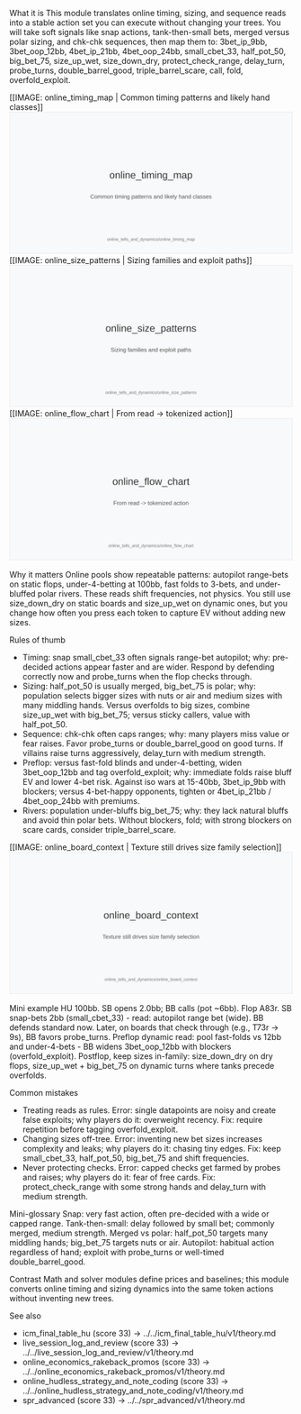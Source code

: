 What it is
This module translates online timing, sizing, and sequence reads into a stable action set you can execute without changing your trees. You will take soft signals like snap actions, tank-then-small bets, merged versus polar sizing, and chk-chk sequences, then map them to: 3bet_ip_9bb, 3bet_oop_12bb, 4bet_ip_21bb, 4bet_oop_24bb, small_cbet_33, half_pot_50, big_bet_75, size_up_wet, size_down_dry, protect_check_range, delay_turn, probe_turns, double_barrel_good, triple_barrel_scare, call, fold, overfold_exploit.

[[IMAGE: online_timing_map | Common timing patterns and likely hand classes]]
![Common timing patterns and likely hand classes](images/online_timing_map.svg)
[[IMAGE: online_size_patterns | Sizing families and exploit paths]]
![Sizing families and exploit paths](images/online_size_patterns.svg)
[[IMAGE: online_flow_chart | From read -> tokenized action]]
![From read -> tokenized action](images/online_flow_chart.svg)

Why it matters
Online pools show repeatable patterns: autopilot range-bets on static flops, under-4-betting at 100bb, fast folds to 3-bets, and under-bluffed polar rivers. These reads shift frequencies, not physics. You still use size_down_dry on static boards and size_up_wet on dynamic ones, but you change how often you press each token to capture EV without adding new sizes.

Rules of thumb
- Timing: snap small_cbet_33 often signals range-bet autopilot; why: pre-decided actions appear faster and are wider. Respond by defending correctly now and probe_turns when the flop checks through.
- Sizing: half_pot_50 is usually merged, big_bet_75 is polar; why: population selects bigger sizes with nuts or air and medium sizes with many middling hands. Versus overfolds to big sizes, combine size_up_wet with big_bet_75; versus sticky callers, value with half_pot_50.
- Sequence: chk-chk often caps ranges; why: many players miss value or fear raises. Favor probe_turns or double_barrel_good on good turns. If villains raise turns aggressively, delay_turn with medium strength.
- Preflop: versus fast-fold blinds and under-4-betting, widen 3bet_oop_12bb and tag overfold_exploit; why: immediate folds raise bluff EV and lower 4-bet risk. Against iso wars at 15-40bb, 3bet_ip_9bb with blockers; versus 4-bet-happy opponents, tighten or 4bet_ip_21bb / 4bet_oop_24bb with premiums.
- Rivers: population under-bluffs big_bet_75; why: they lack natural bluffs and avoid thin polar bets. Without blockers, fold; with strong blockers on scare cards, consider triple_barrel_scare.

[[IMAGE: online_board_context | Texture still drives size family selection]]
![Texture still drives size family selection](images/online_board_context.svg)

Mini example
HU 100bb. SB opens 2.0bb; BB calls (pot ~6bb). Flop A83r. SB snap-bets 2bb (small_cbet_33) - read: autopilot range bet (wide). BB defends standard now. Later, on boards that check through (e.g., T73r → 9s), BB favors probe_turns. 
Preflop dynamic read: pool fast-folds vs 12bb and under-4-bets - BB widens 3bet_oop_12bb with blockers (overfold_exploit). Postflop, keep sizes in-family: size_down_dry on dry flops, size_up_wet + big_bet_75 on dynamic turns where tanks precede overfolds.

Common mistakes
- Treating reads as rules. Error: single datapoints are noisy and create false exploits; why players do it: overweight recency. Fix: require repetition before tagging overfold_exploit.
- Changing sizes off-tree. Error: inventing new bet sizes increases complexity and leaks; why players do it: chasing tiny edges. Fix: keep small_cbet_33, half_pot_50, big_bet_75 and shift frequencies.
- Never protecting checks. Error: capped checks get farmed by probes and raises; why players do it: fear of free cards. Fix: protect_check_range with some strong hands and delay_turn with medium strength.

Mini-glossary
Snap: very fast action, often pre-decided with a wide or capped range. 
Tank-then-small: delay followed by small bet; commonly merged, medium strength. 
Merged vs polar: half_pot_50 targets many middling hands; big_bet_75 targets nuts or air. 
Autopilot: habitual action regardless of hand; exploit with probe_turns or well-timed double_barrel_good.

Contrast
Math and solver modules define prices and baselines; this module converts online timing and sizing dynamics into the same token actions without inventing new trees.

See also
- icm_final_table_hu (score 33) → ../../icm_final_table_hu/v1/theory.md
- live_session_log_and_review (score 33) → ../../live_session_log_and_review/v1/theory.md
- online_economics_rakeback_promos (score 33) → ../../online_economics_rakeback_promos/v1/theory.md
- online_hudless_strategy_and_note_coding (score 33) → ../../online_hudless_strategy_and_note_coding/v1/theory.md
- spr_advanced (score 33) → ../../spr_advanced/v1/theory.md